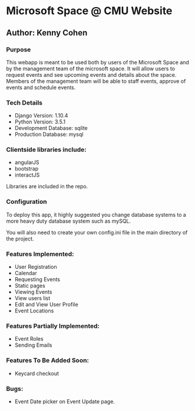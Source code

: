 # Microsoft Space @ CMU Website
## Author: Kenny Cohen

### Purpose

This webapp is meant to be used both by users of the Microsoft Space and by the management team of the microsoft space. It will allow users to request events and see upcoming events and details about the space. Members of the management team will be able to staff events, approve of events and schedule events.

### Tech Details
* Django Version: 1.10.4
* Python Version: 3.5.1
* Development Database: sqlite
* Production Database: mysql

### Clientside libraries include:
* angularJS
* bootstrap
* interactJS

Libraries are included in the repo.

### Configuration
To deploy this app, it highly suggested you change database systems to a more heavy duty database system such as mySQL.

You will also need to create your own config.ini file in the main directory of the project. 

### Features Implemented:
* User Registration
* Calendar
* Requesting Events
* Static pages
* Viewing Events
* View users list
* Edit and View User Profile
* Event Locations

### Features Partially Implemented:
* Event Roles
* Sending Emails

### Features To Be Added Soon:
* Keycard checkout

### Bugs:
* Event Date picker on Event Update page.
